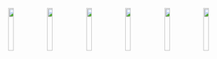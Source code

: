 <div align="center">
    <img src="https://media.giphy.com/media/KyBcIBbY4AOgXlO1VT/source.gif" width="15%">
    <img src="https://media.giphy.com/media/KyBcIBbY4AOgXlO1VT/source.gif" width="15%">
    <img src="https://giphy.com/gifs/jack-cullen-pixel-skate-art-8i3TBPbIdebwWf5IU9" width="15%">
    <img src="https://media.giphy.com/media/KyBcIBbY4AOgXlO1VT/source.gif" width="15%">
    <img src="https://media.giphy.com/media/KyBcIBbY4AOgXlO1VT/source.gif" width="15%">
    <img src="https://media.giphy.com/media/KyBcIBbY4AOgXlO1VT/source.gif" width="15%">
</div>

